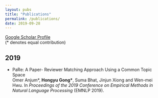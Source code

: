 ```yaml
---
layout: pubs
title: "Publications"
permalink: /publications/
date: 2019-09-28
---
```


[Google Scholar Profile](https://scholar.google.com/citations?user=Jam1IpgAAAAJ&hl=en)<br>
(\* denotes equal contribution)

## 2019
* PaRe: A Paper- Reviewer Matching Approach Using a Common Topic Space <br>
Omer Anjum\*, <b> Hongyu Gong\*</b>, Suma Bhat, Jinjun Xiong and Wen-mei Hwu.
In <i>Proceedings of the 2019 Conference on Empirical Methods in Natural Language Processing</i> (EMNLP 2019).


